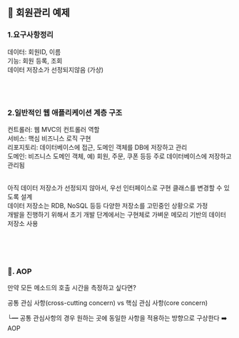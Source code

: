 <h2>📁 회원관리 예제</h2>

<h3>1.요구사항정리</h3>
데이터: 회원ID, 이름  <br>
기능: 회원 등록, 조회 <br>
데이터 저장소가 선정되지않음 (가상)
<br><br><br><br>

<h3>2.일반적인 웹 애플리케이션 계층 구조</h3>

컨트롤러: 웹 MVC의 컨트롤러 역할 <br>
서비스: 핵심 비즈니스 로직 구현 <br>
리포지토리: 데이터베이스에 접근, 도메인 객체를 DB에 저장하고 관리<br>
도메인: 비즈니스 도메인 객체, 예) 회원, 주문, 쿠폰 등등 주로 데이터베이스에 저장하고 관리됨
<br><br>

아직 데이터 저장소가 선정되지 않아서, 우선 인터페이스로 구현 클래스를 변경할 수 있도록 설계<br>
데이터 저장소는 RDB, NoSQL 등등 다양한 저장소를 고민중인 상황으로 가정<br>
개발을 진행하기 위해서 초기 개발 단계에서는 구현체로 가벼운 메모리 기반의 데이터 저장소 사용<br>

<br><br><br>
<h3>📌. AOP</h3>
<p>
만약 모든 메소드의 호출 시간을 측정하고 싶다면?</p>
<p>공통 관심 사항(cross-cutting concern) vs 핵심 관심 사항(core concern)</p>
<p> └━  공통 관심사항의 경우 원하는 곳에 동일한 사항을 적용하는 방향으로 구상한다 ➡️ AOP </p>
